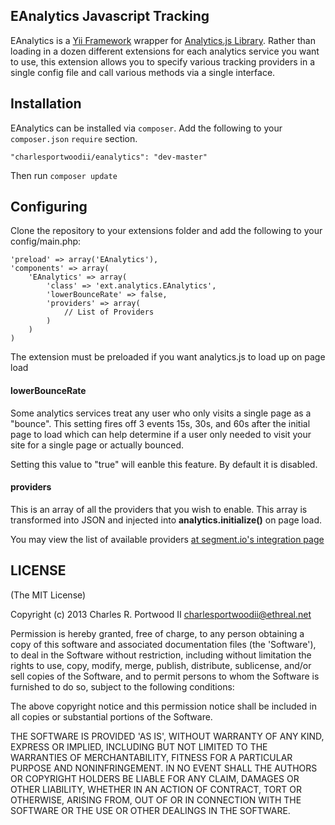 ## EAnalytics Javascript Tracking

EAnalytics is a [Yii Framework](www.yiiframework.com) wrapper for [Analytics.js Library](https://github.com/segment.io/analytics.js). Rather than loading in a dozen different extensions for each analytics service you want to use, this extension allows you to specify various tracking providers in a single config file and call various methods via a single interface.

## Installation
EAnalytics can be installed via ```composer```. Add the following to your ```composer.json``` ```require``` section.

	"charlesportwoodii/eanalytics": "dev-master"

Then run ```composer update```

## Configuring

Clone the repository to your extensions folder and add the following to your config/main.php:

    'preload' => array('EAnalytics'),
    'components' => array(
		'EAnalytics' => array(
			'class' => 'ext.analytics.EAnalytics',
			'lowerBounceRate' => false,
			'providers' => array(
				// List of Providers
			)
		)
	)

The extension must be preloaded if you want analytics.js to load up on page load

#### lowerBounceRate

Some analytics services treat any user who only visits a single page as a "bounce". This setting fires off 3 events 15s, 30s, and 60s after the initial page to load which can help determine if a user only needed to visit your site for a single page or actually bounced.

Setting this value to "true" will eanble this feature. By default it is disabled.

#### providers

This is an array of all the providers that you wish to enable. This array is transformed into JSON and injected into __analytics.initialize()__ on page load.

You may view the list of available providers [at segment.io's integration page](https://segment.io/docs/integrations)

## LICENSE

(The MIT License)

Copyright (c) 2013 Charles R. Portwood II <charlesportwoodii@ethreal.net>

Permission is hereby granted, free of charge, to any person obtaining a copy of this software and associated documentation files (the 'Software'), to deal in the Software without restriction, including without limitation the rights to use, copy, modify, merge, publish, distribute, sublicense, and/or sell copies of the Software, and to permit persons to whom the Software is furnished to do so, subject to the following conditions:

The above copyright notice and this permission notice shall be included in all copies or substantial portions of the Software.

THE SOFTWARE IS PROVIDED 'AS IS', WITHOUT WARRANTY OF ANY KIND, EXPRESS OR IMPLIED, INCLUDING BUT NOT LIMITED TO THE WARRANTIES OF MERCHANTABILITY, FITNESS FOR A PARTICULAR PURPOSE AND NONINFRINGEMENT. IN NO EVENT SHALL THE AUTHORS OR COPYRIGHT HOLDERS BE LIABLE FOR ANY CLAIM, DAMAGES OR OTHER LIABILITY, WHETHER IN AN ACTION OF CONTRACT, TORT OR OTHERWISE, ARISING FROM, OUT OF OR IN CONNECTION WITH THE SOFTWARE OR THE USE OR OTHER DEALINGS IN THE SOFTWARE.
